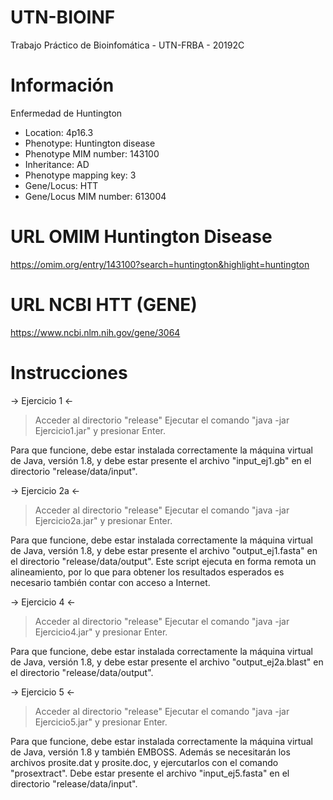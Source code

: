 # UTN-BIOINF

Trabajo Práctico de Bioinfomática - UTN-FRBA - 20192C

# Información

Enfermedad de Huntington
 - Location: 4p16.3
 - Phenotype: Huntington disease
 - Phenotype MIM number: 143100
 - Inheritance: AD
 - Phenotype mapping key: 3
 - Gene/Locus: HTT
 - Gene/Locus MIM number: 613004

# URL OMIM Huntington Disease

https://omim.org/entry/143100?search=huntington&highlight=huntington

# URL NCBI HTT (GENE)

https://www.ncbi.nlm.nih.gov/gene/3064

# Instrucciones

-> Ejercicio 1 <-

>Acceder al directorio "release" 
>Ejecutar el comando "java -jar Ejercicio1.jar" y presionar Enter. 

Para que funcione, debe estar instalada correctamente la máquina virtual de Java, versión 1.8, y debe estar presente el archivo "input_ej1.gb" en el directorio "release/data/input".

-> Ejercicio 2a <-

>Acceder al directorio "release" 
>Ejecutar el comando "java -jar Ejercicio2a.jar" y presionar Enter. 

Para que funcione, debe estar instalada correctamente la máquina virtual de Java, versión 1.8, y debe estar presente el archivo "output_ej1.fasta" en el directorio "release/data/output". 
Este script ejecuta en forma remota un alineamiento, por lo que para obtener los resultados esperados es necesario también contar con acceso a Internet.

-> Ejercicio 4 <-

>Acceder al directorio "release" 
>Ejecutar el comando "java -jar Ejercicio4.jar" y presionar Enter. 

Para que funcione, debe estar instalada correctamente la máquina virtual de Java, versión 1.8, y debe estar presente el archivo "output_ej2a.blast" en el directorio "release/data/output".

-> Ejercicio 5 <-

>Acceder al directorio "release" 
>Ejecutar el comando "java -jar Ejercicio5.jar" y presionar Enter. 

Para que funcione, debe estar instalada correctamente la máquina virtual de Java, versión 1.8 y también EMBOSS. Además se necesitarán los archivos prosite.dat y prosite.doc, y ejercutarlos con el comando "prosextract". Debe estar presente el archivo "input_ej5.fasta" en el directorio "release/data/input".